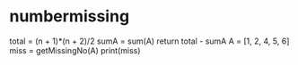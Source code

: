 # numbermissing
total = (n + 1)*(n + 2)/2
	sumA = sum(A)
	return total - sumA
A = [1, 2, 4, 5, 6]
miss = getMissingNo(A)
print(miss)
